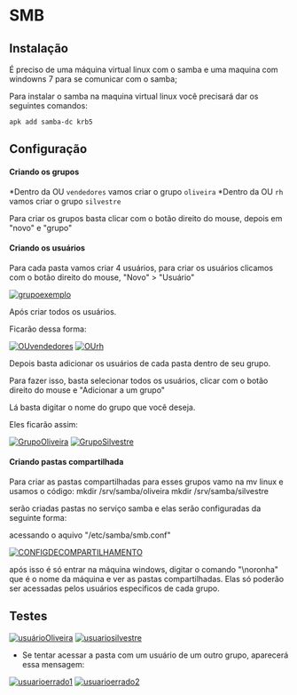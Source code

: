 # SMB

## Instalação

É preciso de uma máquina virtual linux com o samba e uma maquina com windowns 7 para se comunicar com o samba;

Para instalar o samba na maquina virtual linux você precisará dar os seguintes comandos:

    apk add samba-dc krb5


## Configuração

#### Criando os grupos

*Dentro da OU `vendedores` vamos criar o grupo `oliveira`
*Dentro da OU `rh` vamos criar o grupo `silvestre`

Para criar os grupos basta clicar com o botão direito do mouse, depois em "novo" e "grupo"

#### Criando os usuários

Para cada pasta vamos criar 4 usuários, para criar os usuários clicamos com o botão direito do mouse, "Novo" > "Usuário"

[![grupoexemplo](https://i.im.ge/2023/12/29/xxUeCS.grupoexemplo.png)](https://im.ge/i/xxUeCS)

Após criar todos os usuários.

Ficarão dessa forma:

[![OUvendedores](https://i.im.ge/2023/12/29/xxhrl9.OUvendedores.png)](https://im.ge/i/xxhrl9)
[![OUrh](https://i.im.ge/2023/12/29/xxhu0X.OUrh.png)](https://im.ge/i/xxhu0X)

Depois basta adicionar os usuários de cada pasta dentro de seu grupo.

Para fazer isso, basta selecionar todos os usuários, clicar com o botão direito do mouse e "Adicionar a um grupo"

Lá basta digitar o nome do grupo que você deseja.

Eles ficarão assim:

[![GrupoOliveira](https://i.im.ge/2023/12/29/xxhCMa.GrupoOliveira.png)](https://im.ge/i/xxhCMa)
[![GrupoSilvestre](https://i.im.ge/2023/12/29/xxhxEy.GrupoSilvestre.png)](https://im.ge/i/xxhxEy)


#### Criando pastas compartilhada

Para criar as pastas compartilhadas para esses grupos vamo na mv linux e usamos o código:
    mkdir /srv/samba/oliveira
    mkdir /srv/samba/silvestre

serão criadas pastas no serviço samba e elas serão configuradas da seguinte forma:

acessando o aquivo "/etc/samba/smb.conf"

[![CONFIGDECOMPARTILHAMENTO](https://i.im.ge/2023/12/29/xxiAFC.CONFIGDECOMPARTILHAMENTO.png)](https://im.ge/i/xxiAFC)

após isso é só entrar na máquina windows, digitar o comando "\\noronha" que é o nome da máquina e ver as pastas compartilhadas. 
Elas só poderão ser acessadas pelos usuários especificos de cada grupo.

## Testes


[![usuárioOliveira](https://i.im.ge/2023/12/29/xx0Uam.usuarioOliveira.png)](https://im.ge/i/xx0Uam)
[![usuariosilvestre](https://i.im.ge/2023/12/29/xx0x1z.usuariosilvestre.png)](https://im.ge/i/xx0x1z)

-   Se tentar acessar a pasta com um usuário de um outro grupo, aparecerá essa mensagem:

[![usuarioerrado1](https://i.im.ge/2023/12/29/xx9onh.usuarioerrado1.png)](https://im.ge/i/xx9onh)
[![usuarioerrado2](https://i.im.ge/2023/12/29/xx9LkW.usuarioerrado2.png)](https://im.ge/i/xx9LkW)